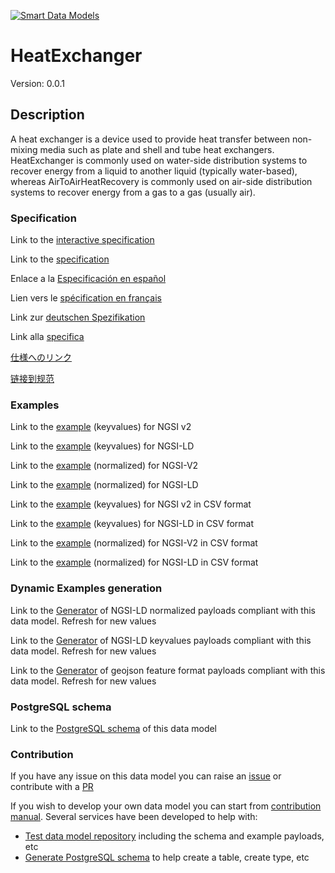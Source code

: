 [![Smart Data Models](https://smartdatamodels.org/wp-content/uploads/2022/01/SmartDataModels_logo.png "Logo")](https://smartdatamodels.org)
# HeatExchanger
Version: 0.0.1

## Description 

A heat exchanger is a device used to provide heat transfer between non-mixing media such as plate and shell and tube heat exchangers. HeatExchanger is commonly used on water-side distribution systems to recover energy from a liquid to another liquid (typically water-based), whereas AirToAirHeatRecovery is commonly used on air-side distribution systems to recover energy from a gas to a gas (usually air).
### Specification

Link to the [interactive specification](https://swagger.lab.fiware.org/?url=https://smart-data-models.github.io/dataModel.S4BLDG/HeatExchanger/swagger.yaml)

Link to the [specification](https://github.com/smart-data-models/dataModel.S4BLDG/blob/master/HeatExchanger/doc/spec.md)

Enlace a la [Especificación en español](https://github.com/smart-data-models/dataModel.S4BLDG/blob/master/HeatExchanger/doc/spec_ES.md)

Lien vers le [spécification en français](https://github.com/smart-data-models/dataModel.S4BLDG/blob/master/HeatExchanger/doc/spec_FR.md)

Link zur [deutschen Spezifikation](https://github.com/smart-data-models/dataModel.S4BLDG/blob/master/HeatExchanger/doc/spec_DE.md)

Link alla [specifica](https://github.com/smart-data-models/dataModel.S4BLDG/blob/master/HeatExchanger/doc/spec_IT.md)

[仕様へのリンク](https://github.com/smart-data-models/dataModel.S4BLDG/blob/master/HeatExchanger/doc/spec_JA.md)

[链接到规范](https://github.com/smart-data-models/dataModel.S4BLDG/blob/master/HeatExchanger/doc/spec_ZH.md)
### Examples

Link to the [example](https://smart-data-models.github.io/dataModel.S4BLDG/HeatExchanger/examples/example.json) (keyvalues) for NGSI v2

Link to the [example](https://smart-data-models.github.io/dataModel.S4BLDG/HeatExchanger/examples/example.jsonld) (keyvalues) for NGSI-LD

Link to the [example](https://smart-data-models.github.io/dataModel.S4BLDG/HeatExchanger/examples/example-normalized.json) (normalized) for NGSI-V2

Link to the [example](https://smart-data-models.github.io/dataModel.S4BLDG/HeatExchanger/examples/example-normalized.jsonld) (normalized) for NGSI-LD

Link to the [example](https://smart-data-models.github.io/dataModel.S4BLDG/HeatExchanger/examples/example.json.csv) (keyvalues) for NGSI v2 in CSV format

Link to the [example](https://smart-data-models.github.io/dataModel.S4BLDG/HeatExchanger/examples/example.jsonld.csv) (keyvalues) for NGSI-LD in CSV format

Link to the [example](https://smart-data-models.github.io/dataModel.S4BLDG/HeatExchanger/examples/example-normalized.json.csv) (normalized) for NGSI-V2 in CSV format

Link to the [example](https://smart-data-models.github.io/dataModel.S4BLDG/HeatExchanger/examples/example-normalized.jsonld.csv) (normalized) for NGSI-LD in CSV format
### Dynamic Examples generation

Link to the [Generator](https://smartdatamodels.org/extra/ngsi-ld_generator.php?schemaUrl=https://raw.githubusercontent.com/smart-data-models/dataModel.S4BLDG/master/HeatExchanger/schema.json&email=info@smartdatamodels.org) of NGSI-LD normalized payloads compliant with this data model. Refresh for new values

Link to the [Generator](https://smartdatamodels.org/extra/ngsi-ld_generator_keyvalues.php?schemaUrl=https://raw.githubusercontent.com/smart-data-models/dataModel.S4BLDG/master/HeatExchanger/schema.json&email=info@smartdatamodels.org) of NGSI-LD keyvalues payloads compliant with this data model. Refresh for new values

Link to the [Generator](https://smartdatamodels.org/extra/geojson_features_generator.php?schemaUrl=https://raw.githubusercontent.com/smart-data-models/dataModel.S4BLDG/master/HeatExchanger/schema.json&email=info@smartdatamodels.org) of geojson feature format payloads compliant with this data model. Refresh for new values
### PostgreSQL schema

Link to the [PostgreSQL schema](https://smart-data-models.github.io/dataModel.S4BLDG/HeatExchanger/schema.sql) of this data model
### Contribution

 If you have any issue on this data model you can raise an [issue](https://github.com/smart-data-models/dataModel.S4BLDG/issues)  or contribute with a [PR](https://github.com/smart-data-models/dataModel.S4BLDG/pulls)

 If you wish to develop your own data model you can start from [contribution manual](https://bit.ly/contribution_manual). Several services have been developed to help with: 
 - [Test data model repository](https://smartdatamodels.org/index.php/data-models-contribution-api/) including the schema and example payloads, etc
 - [Generate PostgreSQL schema](https://smartdatamodels.org/index.php/sql-service/) to help create a table, create type, etc